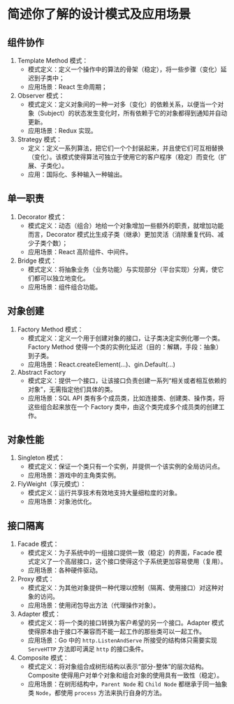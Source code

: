 # 简述你了解的设计模式及应用场景

## 组件协作

1. Template Method 模式：
    - 模式定义：定义一个操作中的算法的骨架（稳定），将一些步骤（变化）延迟到子类中；
    - 应用场景：React 生命周期；
2. Observer 模式：
    - 模式定义：定义对象间的一种一对多（变化）的依赖关系，以便当一个对象（Subject）的状态发生变化时，所有依赖于它的对象都得到通知并自动更新。
    - 应用场景：Redux 实现。
3. Strategy 模式：
    - 定义：定义一系列算法，把它们一个个封装起来，并且使它们可互相替换（变化）。该模式使得算法可独立于使用它的客户程序（稳定）而变化（扩展、子类化）。
    - 应用：国际化、多种输入一种输出。

## 单一职责

1. Decorator 模式：
    - 模式定义：动态（组合）地给一个对象增加一些额外的职责，就增加功能而言，Decorator 模式比生成子类（继承）更加灵活（消除重复代码、减少子类个数）；
    - 应用场景：React 高阶组件、中间件。
2. Bridge 模式：
    - 模式定义：将抽象业务（业务功能）与实现部分（平台实现）分离，使它们都可以独立地变化。
    - 应用场景：组件组合功能。

## 对象创建

1. Factory Method 模式：
    - 模式定义：定义一个用于创建对象的接口，让子类决定实例化哪一个类。Factory Method 使得一个类的实例化延迟（目的：解耦，手段：抽象）到子类。
    - 应用场景：React.createElement(...)、gin.Default(...)
2. Abstract Factory
    - 模式定义：提供一个接口，让该接口负责创建一系列“相关或者相互依赖的对象”，无需指定他们具体的类。
    - 应用场景：SQL API 类有多个成员类，比如连接类、创建类、操作类，将这些组合起来放在一个 Factory 类中，由这个类完成多个成员类的创建工作。

## 对象性能

1. Singleton 模式：
    - 模式定义：保证一个类只有一个实例，并提供一个该实例的全局访问点。
    - 应用场景：游戏中的主角类实例。
2. FlyWeight（享元模式）：
    - 模式定义：运行共享技术有效地支持大量细粒度的对象。
    - 应用场景：对象池优化。

## 接口隔离

1. Facade 模式：
    - 模式定义：为子系统中的一组接口提供一致（稳定）的界面，Facade 模式定义了一个高层接口，这个接口使得这个子系统更加容易使用（复用）。
    - 应用场景：各种硬件驱动。
2. Proxy 模式：
    - 模式定义：为其他对象提供一种代理以控制（隔离、使用接口）对这种对象的访问。
    - 应用场景：使用闭包导出方法（代理操作对象）。
3. Adapter 模式：
    - 模式定义：将一个类的接口转换为客户希望的另一个接口。Adapter 模式使得原本由于接口不兼容而不能一起工作的那些类可以一起工作。
    - 应用场景：Go 中的 `http.ListenAndServe` 所接受的结构体只需要实现 `ServeHTTP` 方法即可满足 `http` 的接口条件。
4. Composite 模式：
    - 模式定义：将对象组合成树形结构以表示“部分-整体”的层次结构。Composite 使得用户对单个对象和组合对象的使用具有一致性（稳定）。
    - 应用场景：在树形结构中，`Parent Node` 和 `Child Node` 都继承于同一抽象类 `Node`，都使用 `process` 方法来执行自身的方法。